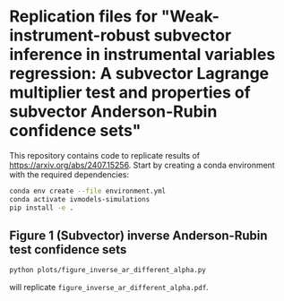# Replication files for "Weak-instrument-robust subvector inference in instrumental variables regression: A subvector Lagrange multiplier test and properties of subvector Anderson-Rubin confidence sets"

This repository contains code to replicate results of https://arxiv.org/abs/2407.15256.
Start by creating a conda environment with the required dependencies:

```bash
conda env create --file environment.yml
conda activate ivmodels-simulations
pip install -e .
```

## Figure 1 (Subvector) inverse Anderson-Rubin test confidence sets

```bash
python plots/figure_inverse_ar_different_alpha.py
```
will replicate `figure_inverse_ar_different_alpha.pdf`.

